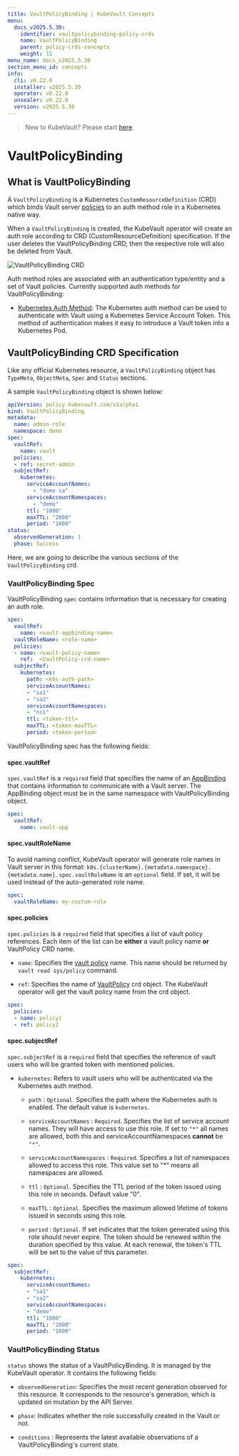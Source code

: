 ```yaml
---
title: VaultPolicyBinding | KubeVault Concepts
menu:
  docs_v2025.5.30:
    identifier: vaultpolicybinding-policy-crds
    name: VaultPolicyBinding
    parent: policy-crds-concepts
    weight: 15
menu_name: docs_v2025.5.30
section_menu_id: concepts
info:
  cli: v0.22.0
  installer: v2025.5.30
  operator: v0.22.0
  unsealer: v0.22.0
  version: v2025.5.30
---
```


> New to KubeVault? Please start [here](/docs/v2025.5.30/concepts/README).

# VaultPolicyBinding

## What is VaultPolicyBinding

A `VaultPolicyBinding` is a Kubernetes `CustomResourceDefinition` (CRD) which binds Vault server [policies](https://www.vaultproject.io/docs/concepts/policies.html) to an auth method role in a Kubernetes native way.

When a `VaultPolicyBinding` is created, the KubeVault operator will create an auth role according to CRD (CustomResourceDefinition) specification.
If the user deletes the VaultPolicyBinding CRD, then the respective role will also be deleted from Vault.

![VaultPolicyBinding CRD](/docs/v2025.5.30/images/concepts/vault_policy_binding.svg)

Auth method roles are associated with an authentication type/entity and a set of Vault policies. Currently supported auth methods for VaultPolicyBinding:

- [Kubernetes Auth Method](https://www.vaultproject.io/docs/auth/kubernetes.html): The Kubernetes auth method can be used to authenticate with Vault using a Kubernetes Service Account Token. This method of authentication makes it easy to introduce a Vault token into a Kubernetes Pod.

## VaultPolicyBinding CRD Specification

Like any official Kubernetes resource, a `VaultPolicyBinding` object has `TypeMeta`, `ObjectMeta`, `Spec` and `Status` sections.

A sample `VaultPolicyBinding` object is shown below:

```yaml
apiVersion: policy.kubevault.com/v1alpha1
kind: VaultPolicyBinding
metadata:
  name: admin-role
  namespace: demo
spec:
  vaultRef:
    name: vault
  policies:
  - ref: secret-admin
  subjectRef:
    kubernetes:
      serviceAccountNames:
        - "demo sa"
      serviceAccountNamespaces:
        - "demo"
      ttl: "1000"
      maxTTL: "2000"
      period: "1000"
status:
  observedGeneration: 1
  phase: Success
```

Here, we are going to describe the various sections of the `VaultPolicyBinding` crd.

### VaultPolicyBinding Spec

VaultPolicyBinding `spec` contains information that is necessary for creating an auth role.

```yaml
spec:
  vaultRef:
    name: <vault-appbinding-name>
  vaultRoleName: <role-name>
  policies:
  - name: <vault-policy-name>
    ref:  <VaultPolicy-crd-name>
  subjectRef:
    kubernetes:
      path: <k8s-auth-path>
      serviceAccountNames:
      - "sa1"
      - "sa2"
      serviceAccountNamespaces:
      - "ns1"
      ttl: <token-ttl>
      maxTTL: <token-maxTTL>
      period: <token-period>
```

VaultPolicyBinding spec has the following fields:

#### spec.vaultRef

`spec.vaultRef` is a `required` field that specifies the name of an [AppBinding](/docs/v2025.5.30/concepts/vault-server-crds/auth-methods/appbinding) that contains information to communicate with a Vault server. The AppBinding object must be in the same namespace with VaultPolicyBinding object.

```yaml
spec:
  vaultRef:
    name: vault-app
```

#### spec.vaultRoleName

To avoid naming conflict, KubeVault operator will generate role names in Vault server in this format: `k8s.{clusterName}.{metadata.namespace}.{metadata.name}`. `spec.vaultRoleName`  is an `optional` field. If set, it will be used instead of the auto-generated role name.

```yaml
spec:
  vaultRoleName: my-custom-role
```

#### spec.policies

`spec.policies` is a `required` field that specifies a list of vault policy references. Each item of the list
can be **either** a vault policy name **or** VaultPolicy CRD name.

- `name`: Specifies the [vault policy](https://www.vaultproject.io/docs/concepts/policies.html) name.
   This name should be returned by `vault read sys/policy` command.

- `ref`: Specifies the name of [VaultPolicy](/docs/v2025.5.30/concepts/policy-crds/vaultpolicy) crd object. The KubeVault operator will get the vault policy name
   from the crd object.

```yaml
spec:
  policies:
  - name: policy1
  - ref: policy2
```

#### spec.subjectRef

`spec.subjectRef` is a `required` field that specifies the reference of vault users who will be granted
token with mentioned policies.

- `kubernetes`: Refers to vault users who will be authenticated via the Kubernetes auth method.

  - `path` : `Optional`. Specifies the path where the Kubernetes auth is enabled. The default value is `kubernetes`.

  - `serviceAccountNames` : `Required`. Specifies the list of service account names.
        They will have access to use this role.  If set to `"*"` all names are allowed,
        both this and serviceAccountNamespaces **cannot** be `"*"`.

  - `serviceAccountNamespaces` : `Required`. Specifies a list of namespaces allowed to access this role. This value set to "*" means
     all namespaces are allowed.

  - `ttl` : `Optional`. Specifies the TTL period of the token issued using this role in seconds. Default value "0".

  - `maxTTL` : `Optional`. Specifies the maximum allowed lifetime of tokens issued in seconds using this role.

  - `period` : `Optional`. If set indicates that the token generated using this role should never expire. The token should be renewed within the
     duration specified by this value. At each renewal, the token's TTL will be set to the value of this parameter.

```yaml
spec:
  subjectRef:
    kubernetes:
      serviceAccountNames:
      - "sa1"
      - "sa2"
      serviceAccountNamespaces:
      - "demo"
      ttl: "1000"
      maxTTL: "2000"
      period: "1000"
```

### VaultPolicyBinding Status

`status` shows the status of a VaultPolicyBinding. It is managed by the KubeVault operator. It contains the following fields:

- `observedGeneration`: Specifies the most recent generation observed for this resource. It corresponds to the resource's generation, which is updated on mutation by the API Server.

- `phase`: Indicates whether the role successfully created in the Vault or not.

- `conditions` : Represents the latest available observations of a VaultPolicyBinding's current state.
